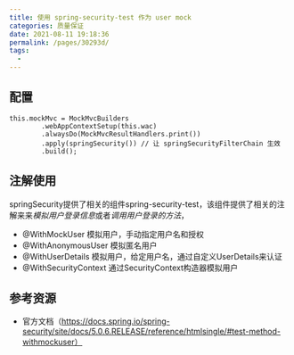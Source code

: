 ```yaml
---
title: 使用 spring-security-test 作为 user mock
categories: 质量保证
date: 2021-08-11 19:18:36
permalink: /pages/30293d/
tags: 
  - 
---
```


## 配置

```
this.mockMvc = MockMvcBuilders
        .webAppContextSetup(this.wac)
        .alwaysDo(MockMvcResultHandlers.print())
        .apply(springSecurity()) // 让 springSecurityFilterChain 生效
        .build();
```

## 注解使用

springSecurity提供了相关的组件spring-security-test，该组件提供了相关的注解来来*模拟用户登录信息*或者*调用用户登录的方法*，

- @WithMockUser 模拟用户，手动指定用户名和授权
- @WithAnonymousUser 模拟匿名用户
- @WithUserDetails 模拟用户，给定用户名，通过自定义UserDetails来认证
- @WithSecurityContext 通过SecurityContext构造器模拟用户





## 参考资源



- 官方文档（https://docs.spring.io/spring-security/site/docs/5.0.6.RELEASE/reference/htmlsingle/#test-method-withmockuser）